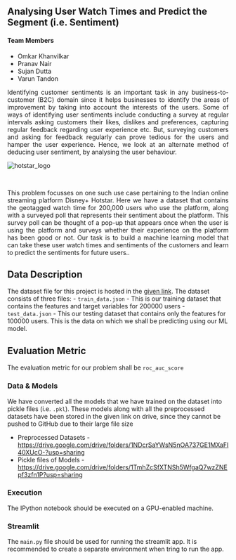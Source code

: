## Analysing User Watch Times and Predict the Segment (i.e. Sentiment)

#### Team Members
- Omkar Khanvilkar
- Pranav Nair
- Sujan Dutta
- Varun Tandon

<div style="text-align: justify">Identifying customer sentiments is an important task in any business-to-customer (B2C) domain since it helps businesses to identify the areas of improvement by taking into account the interests of the users. Some of ways of identifying user sentiments include conducting a survey at regular intervals asking customers their likes, dislikes and preferences, capturing regular feedback regarding user experience etc. But, surveying customers and asking for feedback regularly can prove tedious for the users and hamper the user experience. Hence, we look at an alternate method of deducing user sentiment, by analysing the user behaviour.</div>  


![hotstar_logo](Disney-Hotstar-Logo.jpg)

<p>&nbsp;</p>

<div style="text-align: justify">This problem focusses on one such use case pertaining to the Indian online streaming platform Disney+ Hotstar. Here we have a dataset that contains the geotagged watch time for 200,000 users who use the platform, along with a surveyed poll that represents their sentiment about the platform. This survey poll can be thought of a pop-up that appears once when the user is using the platform and surveys whether their experience on the platform has been good or not.  
Our task is to build a machine learning model that can take these user watch times and sentiments of the customers and learn to predict the sentiments for future users..</div>

## Data Description

The dataset file for this project is hosted in the [given link](https://www.hackerearth.com/problem/machine-learning/predict-the-segment-hotstar/). 
The dataset consists of three files:
    - `train_data.json` - This is our training dataset that contains the features and target variables for 200000 users 
    - `test_data.json` - This our testing dataset that contains only the features for 100000 users. This is the data on which we shall be predicting using our ML model.
    
    
## Evaluation Metric

The evaluation metric for our problem shall be `roc_auc_score`

### Data & Models
We have converted all the models that we have trained on the dataset into pickle files (i.e. `.pkl`). These models along with all the preprocessed datasets have been stored in the given link on drive, since they cannot be pushed to GitHub due to their large file size
- Preprocessed Datasets - https://drive.google.com/drive/folders/1NDcrSaYWsN5nOA737GE1MXaFI40XUcO-?usp=sharing
- Pickle files of Models -  https://drive.google.com/drive/folders/1TmhZcSfXTNSh5WfgaQ7wzZNEpf3zfn1P?usp=sharing

### Execution
The IPython notebook should be executed on a GPU-enabled machine.

### Streamlit 
The `main.py` file should be used for running the streamlit app. It is recommended to create a separate environment when tring to run the app.